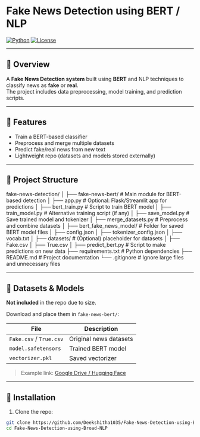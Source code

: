 # Fake News Detection using BERT / NLP

[![Python](https://img.shields.io/badge/Python-3.8%2B-blue)](https://www.python.org/)
[![License](https://img.shields.io/badge/License-MIT-green)](https://opensource.org/licenses/MIT)

---

## 🔹 Overview
A **Fake News Detection system** built using **BERT** and NLP techniques to classify news as **fake** or **real**.  
The project includes data preprocessing, model training, and prediction scripts.

---

## 🔹 Features
- Train a BERT-based classifier
- Preprocess and merge multiple datasets
- Predict fake/real news from new text
- Lightweight repo (datasets and models stored externally)

---

## 🔹 Project Structure
fake-news-detection/
│
├── fake-news-bert/                # Main module for BERT-based detection
│   ├── app.py                     # Optional: Flask/Streamlit app for predictions
│   ├── bert_train.py              # Script to train BERT model
│   ├── train_model.py             # Alternative training script (if any)
│   ├── save_model.py              # Save trained model and tokenizer
│   ├── merge_datasets.py          # Preprocess and combine datasets
│   ├── bert_fake_news_model/      # Folder for saved BERT model files
│       ├── config.json
│       ├── tokenizer_config.json
│       ├── vocab.txt
│
├── datasets/                      # (Optional) placeholder for datasets
│   ├── Fake.csv
│   ├── True.csv
│
├── predict_bert.py                # Script to make predictions on new data
├── requirements.txt               # Python dependencies
├── README.md                      # Project documentation
└── .gitignore                     # Ignore large files and unnecessary files



---

## 🔹 Datasets & Models
**Not included** in the repo due to size.  

Download and place them in `fake-news-bert/`:

| File | Description |
|------|------------|
| `Fake.csv` / `True.csv` | Original news datasets |
| `model.safetensors` | Trained BERT model |
| `vectorizer.pkl` | Saved vectorizer |

> Example link: [Google Drive / Hugging Face](#)

---

## 🔹 Installation

1. Clone the repo:
```bash
git clone https://github.com/Deekshitha1035/Fake-News-Detection-using-Broad-NLP.git
cd Fake-News-Detection-using-Broad-NLP
